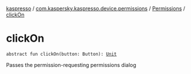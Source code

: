 [kaspresso](../../index.md) / [com.kaspersky.kaspresso.device.permissions](../index.md) / [Permissions](index.md) / [clickOn](./click-on.md)

# clickOn

`abstract fun clickOn(button: Button): `[`Unit`](https://kotlinlang.org/api/latest/jvm/stdlib/kotlin/-unit/index.html)

Passes the permission-requesting permissions dialog

